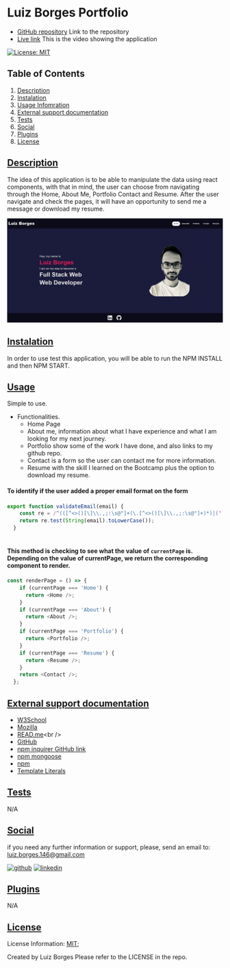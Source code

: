 # Luiz Borges Portfolio

* [GitHub repository](https://github.com/luizborges146/luizborges-portfolio) Link to the repository<br />
* [Live link]() This is the video showing the application<br />

 [![License: MIT](https://img.shields.io/badge/License-MIT-yellow.svg)](https://opensource.org/licenses/MIT)




    
## Table of Contents
    
1.  [Description](#description)
2.  [Instalation](#instalation)
3.  [Usage Infomration](#usage)
4.  [External support documentation](#externalDoc)
5.  [Tests](#tests)
6.  [Social](#social)
7.  [Plugins](#plugins)
8.  [License](#license)
    
## [Description](#description)
The idea of this application is to be able to manipulate the data using react components, with that in mind, the user can choose from navigating through the Home, About Me, Portfolio Contact and Resume. After the user navigate and check the pages, it will have an opportunity to send me a message or download my resume.


![alt Create a new user](./src/assets/luizportfolio.png)


## [Instalation](#instalation)
In order to use test this application, you will be able to run the NPM INSTALL and then NPM START.

    
## [Usage](#usage)
Simple to use.
 * Functionalities.
   * Home Page
   * About me, information about what I have experience and what I am looking for my next journey.
   * Portfolio show some of the work I have done, and also links to my github repo.
   * Contact is a form so the user can contact me for more information.
   * Resume with the skill I learned on the Bootcamp plus the option to download my resume.



#### To identify if the user added a proper email format on the form
```js
export function validateEmail(email) {
    const re = /^(([^<>()[\]\\.,;:\s@"]+(\.[^<>()[\]\\.,;:\s@"]+)*)|(".+"))@((\[[0-9]{1,3}\.[0-9]{1,3}\.[0-9]{1,3}\.[0-9]{1,3}\])|(([a-zA-Z\-0-9]+\.)+[a-zA-Z]{2,}))$/;
    return re.test(String(email).toLowerCase());
  }
  
```

#### This method is checking to see what the value of `currentPage` is. Depending on the value of currentPage, we return the corresponding component to render.
```js
const renderPage = () => {
    if (currentPage === 'Home') {
      return <Home />;
    }
    if (currentPage === 'About') {
      return <About />;
    }
    if (currentPage === 'Portfolio') {
      return <Portfolio />;
    }
    if (currentPage === 'Resume') {
      return <Resume />;
    }
    return <Contact />;
  };
```

  

## [External support documentation](#externalDoc)
    

- [W3School](https://www.w3schools.com/)<br />
- [Mozilla](https://developer.mozilla.org)<br />
- [READ.me](https://docs.readme.com/docs/linking-to-pages")<br />
- [GitHub](https://pages.github.com/)<br />
- [npm inquirer GitHub link](https://github.com/SBoudrias/Inquirer.js/blob/master/README.md#installation)<br />
- [npm mongoose](https://mongoosejs.com/docs/validation.html)<br />
- [npm](https://www.npmjs.com/)<br />
- [Template Literals](https://developer.mozilla.org/en-US/docs/Web/JavaScript/Reference/Template_literals)<br />


    
## [Tests](#tests)
N/A
    
## [Social](#social)
if you need any further information or support, please, send an email to: luiz.borges.146@gmail.com
    
[<img src='https://cdn.jsdelivr.net/npm/simple-icons@3.0.1/icons/github.svg' alt='github' height='40'>](https://github.com/luizborges146) [<img src='https://cdn.jsdelivr.net/npm/simple-icons@3.0.1/icons/linkedin.svg' alt='linkedin' height='40'>](https://www.linkedin.com/in/luiz-borges-2377b7142/)
    
    
    
## [Plugins](#plugins)
N/A
    
## [License](#license)
License Information: [MIT](https://opensource.org/licenses/MIT);

Created by Luiz Borges
Please refer to the LICENSE in the repo.
